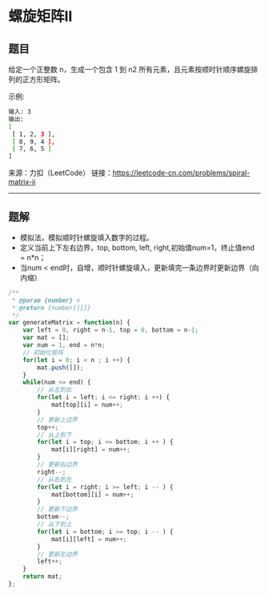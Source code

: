 # 螺旋矩阵II

## 题目

给定一个正整数 n，生成一个包含 1 到 n2 所有元素，且元素按顺时针顺序螺旋排列的正方形矩阵。

示例:

```bash
输入: 3
输出:
[
 [ 1, 2, 3 ],
 [ 8, 9, 4 ],
 [ 7, 6, 5 ]
]
```

来源：力扣（LeetCode）
链接：<https://leetcode-cn.com/problems/spiral-matrix-ii>

---

## 题解

- 模拟法，模拟顺时针螺旋填入数字的过程。
- 定义当前上下左右边界，top, bottom, left, right,初始值num=1，终止值end = n*n；
- 当num < end时，自增，顺时针螺旋填入，更新填完一条边界时更新边界（向内缩）

```javascript
/**
 * @param {number} n
 * @return {number[][]}
 */
var generateMatrix = function(n) {
    var left = 0, right = n-1, top = 0, bottom = n-1;
    var mat = [];
    var num = 1, end = n*n;
    // 初始化矩阵
    for(let i = 0; i < n ; i ++) {
        mat.push([]);
    }
    while(num <= end) {
        // 从左到右
        for(let i = left; i <= right; i ++) {
            mat[top][i] = num++;
        }
        // 更新上边界
        top++;
        // 从上到下
        for(let i = top; i <= bottom; i ++ ) {
            mat[i][right] = num++;
        }
        // 更新右边界
        right--;
        // 从右到左
        for(let i = right; i >= left; i -- ) {
            mat[bottom][i] = num++;
        }
        // 更新下边界
        bottom--;
        // 从下到上
        for(let i = bottom; i >= top; i -- ) {
            mat[i][left] = num++;
        }
        // 更新左边界
        left++;
    }
    return mat;
};
```
